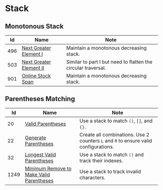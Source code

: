 # Stack

## Monotonous Stack
| Id      | Name                                        | Note               |
|---------|---------------------------------------------|--------------------|
| 496     |  <a href="https://github.com/ZSShen/Hacking-Tech-Interview/blob/main/AlgorithmDesign/src/496_Next_Greater_Element_I.cpp" target="_blank">Next Greater Element I</a>| Maintain a monotonous decreasing stack. |
| 503     |  <a href="https://github.com/ZSShen/Hacking-Tech-Interview/blob/main/AlgorithmDesign/src/503_Next_Greater_Element_II.cpp" target="_blank">Next Greater Element II</a>| Similar to part I but need to flatten the circular traversal. |
| 901     |  <a href="https://github.com/ZSShen/Hacking-Tech-Interview/blob/main/AlgorithmDesign/src/901_Online_Stock_Span.cpp" target="_blank">Online Stock Span</a>| Maintain a monotonous decreasing stack. |


## Parentheses Matching
| Id      | Name                                        | Note               |
|---------|---------------------------------------------|--------------------|
| 20     |  <a href="https://github.com/ZSShen/Hacking-Tech-Interview/blob/main/AlgorithmDesign/src/20_Valid_Parentheses.cpp" target="_blank">Valid Parentheses</a>| Use a stack to match `()`, `[]`, and `{}`. |
| 22     |  <a href="https://github.com/ZSShen/Hacking-Tech-Interview/blob/main/AlgorithmDesign/src/22_Generate_Parentheses.cpp" target="_blank">Generate Parentheses</a>| Create all combinations. Use 2 counters `L` and `R` to ensure valid configurations.|
| 32     |  <a href="https://github.com/ZSShen/Hacking-Tech-Interview/blob/main/AlgorithmDesign/src/32_Longest_Valid_Parentheses.cpp" target="_blank">Longest Valid Parentheses</a>| Use a stack to match `()` and track their indexes.|
| 1249     |  <a href="https://github.com/ZSShen/Hacking-Tech-Interview/blob/main/AlgorithmDesign/src/1249_Minimum_Remove_to_Make_Valid_Parentheses.cpp" target="_blank">Minimum Remove to Make Valid Parentheses</a>| Use a stack to track invalid characters. |
